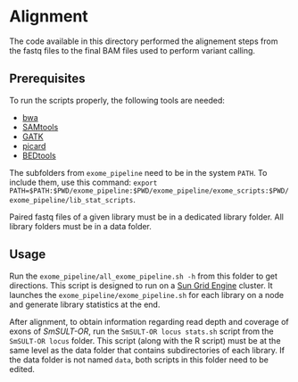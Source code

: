 # Alignment

The code available in this directory performed the alignement steps from the fastq files to the final BAM files used to perform variant calling.

## Prerequisites

To run the scripts properly, the following tools are needed:
* [bwa](http://bio-bwa.sourceforge.net/)
* [SAMtools](http://www.htslib.org/)
* [GATK](https://software.broadinstitute.org/gatk/download/)
* [picard](https://broadinstitute.github.io/picard/)
* [BEDtools](https://bedtools.readthedocs.io/en/latest/)

The subfolders from `exome_pipeline` need to be in the system `PATH`. To include them, use this command: `export PATH=$PATH:$PWD/exome_pipeline:$PWD/exome_pipeline/exome_scripts:$PWD/exome_pipeline/lib_stat_scripts`.

Paired fastq files of a given library must be in a dedicated library folder. All library folders must be in a data folder.

## Usage

Run the `exome_pipeline/all_exome_pipeline.sh -h` from this folder to get directions. This script is designed to run on a [Sun Grid Engine](https://en.wikipedia.org/wiki/Oracle_Grid_Engine) cluster. It launches the `exome_pipeline/exome_pipeline.sh` for each library on a node and generate library statistics at the end.

After alignment, to obtain information regarding read depth and coverage of exons of *SmSULT-OR*, run the `SmSULT-OR locus stats.sh` script from the `SmSULT-OR locus` folder. This script (along with the R script) must be at the same level as the data folder that contains subdirectories of each library. If the data folder is not named `data`, both scripts in this folder need to be edited.

